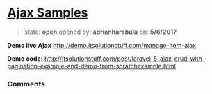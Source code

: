 # [Ajax Samples](https://github.com/adrianharabula/condr/issues/50)

> state: **open** opened by: **adrianharabula** on: **5/6/2017**

**Demo live Ajax**
http://demo.itsolutionstuff.com/manage-item-ajax

**Demo code:**
http://itsolutionstuff.com/post/laravel-5-ajax-crud-with-pagination-example-and-demo-from-scratchexample.html

### Comments

